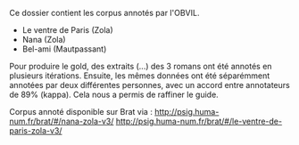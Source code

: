 Ce dossier contient les corpus annotés par l'OBVIL.
- Le ventre de Paris (Zola)
- Nana (Zola)
- Bel-ami (Mautpassant)

Pour produire le gold, des extraits (...) des 3 romans ont été annotés en plusieurs itérations. Ensuite, les mêmes données ont été séparémment annotées par deux différentes personnes, avec un accord entre annotateurs de 89% (kappa). Cela nous a permis de raffiner le guide.

Corpus annoté disponible sur Brat via :
http://psig.huma-num.fr/brat/#/nana-zola-v3/
http://psig.huma-num.fr/brat/#/le-ventre-de-paris-zola-v3/

